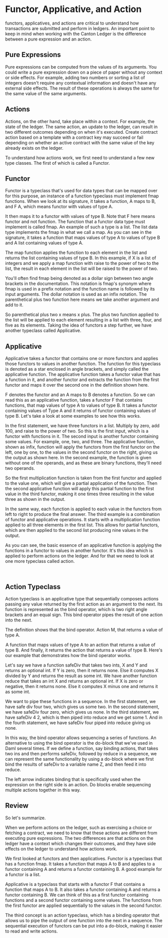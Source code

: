 # Functor, Applicative, and Action 

functors, applicatives, and actions are critical to understand how transactions are submitted and perform in ledgers. An important point to keep in mind when working with the Canton Ledger is the difference between a pure expression and an action. 

## Pure Expressions

Pure expressions can be computed from the values of its arguments. You could write a pure expression down on a piece of paper without any context or side effects. For example, adding two numbers or sorting a list of integers doesn't require any contextual information and doesn't have any external side effects. The result of these operations is always the same for the same value of the same arguments.

## Actions

Actions, on the other hand, take place within a context. For example, the state of the ledger. The same action, an update to the ledger, can result in two different outcomes depending on when it's executed. Create contract action based on a template with a contract key may succeed or fail depending on whether an active contract with the same value of the key already exists on the ledger.

To understand how actions work, we first need to understand a few new type classes. The first of which is called a Functor. 

## Functor

Functor is a typeclass that's used for data types that can be mapped over for this purpose, an instance of a function typeclass must implement fmap functions. When we look at its signature, it takes a function, A maps to B, and F A, which means functor with values of type A.

It then maps it to a functor with values of type B. Note that F here means functor and not function. The function that a functor data type must implement is called fmap. An example of such a type is a list. The list data type implements the fmap in what we call a map. As you can see in the signature, it takes a function that maps values of type A to values of type B and A list containing values of type A.

The map function applies the function to each element in the list and returns the list containing values of type B. In this example, if X is a list of integers and we apply a map function with raise to the power of two to the list, the result in each element in the list will be raised to the power of two.

You'll often find fmap being denoted as a dollar sign between two angle brackets in the documentation. This notation is fmap's synonym where fmap is used in a prefix notation and the function name is followed by its input arguments. The dollar notation is used as an infix notation. The parenthetical plus two function here means we take another argument and add to it.

So parenthetical plus two x means x plus. The plus two function applied to the list will be applied to each element resulting in a list with three, four, and five as its elements. Taking the idea of functors a step further, we have another typeclass called Applicative. 

## Applicative

Applicative takes a functor that contains one or more functors and applies those functors to values in another function. The function for this typeclass is denoted as a star enclosed in angle brackets, and simply called the applicative function. The applicative function takes a functor value that has a function in it, and another functor and extracts the function from the first functor and maps it over the second one in the definition shown here.

F denotes the functor and an A maps to B denotes a function. So we can read this as an applicative function, takes a functor F that contains functions, that map values of type A to values of type B. It takes a functor containing values of Type A and it returns of functor containing values of type B. Let's take a look at some examples to see how this works.

In the first statement, we have three functors in a list. Multiply by zero, add 100, and raise to the power of two. So this is the first input, which is a functor with functions in it. The second input is another functor containing some values. For example, one, two, and three. The applicative function, shown as infix, function will apply the functors from the first functor on the left, one by one, to the values in the second functor on the right, giving us the output as shown here. In the second example, the function is given without one of the operands, and as these are binary functions, they'll need two operands.

So the first multiplication function is taken from the first functor and applied to the value one, which will give a partial application of the function. Then the second applicative function will apply this partial function to the first value in the third functor, making it one times three resulting in the value three as shown in the output.

In the same way, each function is applied to each value in the functors from left to right to produce the final answer. The third example is a combination of functor and applicative operations. It starts with a multiplication function applied to all three elements in the first list. This allows for partial functors, which are then applied to the second list producing nine values in the output.

As you can see, the basic essence of an applicative function is applying the functions in a functor to values in another functor. It's this idea which is applied to perform actions on the ledger. And for that we need to look at one more typeclass called action.

 

## Action Typeclass

Action typeclass is an applicative type that sequentially composes actions passing any value returned by the first action as an argument to the next. Its function is represented as the bind operator, which is two right angle brackets and an equal sign. This bind operator pipes the result of one action into the next.

The definition shows that the bind operator. Action M, that returns a value of type A. 

 A function that maps values of type A to an action that returns a value of type B. And finally, it returns the action that returns a value of type B. Here's our example that demonstrates how the bind operator works.

Let's say we have a function safeDiv that takes two ints, X and Y and returns an optional int. If Y is zero, then it returns none. Else it computes X divided by Y and returns the result as some int. We have another function reduce that takes an int X and returns an optional int. If X is zero or negative, then it returns none. Else it computes X minus one and returns it as some int. 

We want to pipe these functions in a sequence. In the first statement, we have safe div four two, which gives us some two. In the second statement, we have safeDiv four zero, which gives us none. In the third statement, we have safeDiv 4 2, which is then piped into reduce and we get some 1. And in the fourth statement, we have safeDiv four piped into reduce giving us none.

In this way, the bind operator allows sequencing a series of functions. An alternative to using the bind operator is the do-block that we've used in Daml several times. If we define a function, say binding actions, that takes two ins and then performs safeDiv, followed by reduce in a sequence, we can represent the same functionality by using a do-block where we first bind the results of safeDiv to a variable name Z, and then feed it into reduce.

The left arrow indicates binding that is specifically used when the expression on the right side is an action. Do blocks enable sequencing multiple actions together in this way. 

## Review

So let's summarize. 

When we perform actions on the ledger, such as exercising a choice or fetching a contract, we need to know that these actions are different from executing pure expressions. The two differences are that actions on the ledger have a context which changes their outcomes, and they have side effects on the ledger to understand how actions work. 

We first looked at functors and then applicatives. Functor is a typeclass that has a function fmap. It takes a function that maps A to B and applies to a functor containing A and returns a functor containing B. A good example for a functor is a list. 

Applicative is a typeclass that starts with a functor F that contains a function that maps A to B. It also takes a functor containing A and returns a functor containing B. We can think of this as a first functor containing functions and a second functor containing some values. The functions from the first functor are applied sequentially to the values in the second functor.

The third concept is an action typeclass, which has a binding operator that allows us to pipe the output of one function into the next in a sequence. The sequential execution of functors can be put into a do-block, making it easier to read and write actions.